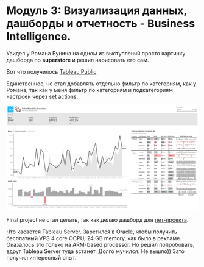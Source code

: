 # Модуль 3: Визуализация данных, дашборды и отчетность - Business Intelligence.

Увидел у Романа Бунина на одном из выступлений просто картинку дашборда по __superstore__ и решил нарисовать его сам.

Вот что получилось [Tableau Public](https://public.tableau.com/views/0_SuperStore-Final/Dashboard1?:language=en-US&:display_count=n&:origin=viz_share_link)

Единственное, не стал добавлять отдельно фильтр по категориям, как у Романа, так как у меня фильтр по категориям и подкатегориям настроен через set actions.

![superstore_dashboard](./superstore_dashboard.png)


Final project не стал делать, так как делаю дашборд для [пет-проекта](https://github.com/denis-k2/relohelper).

Что касается Tableau Server. Зарегился в Oracle, чтобы получить бесплатный VPS 4 core OCPU, 24 GB memory, как было в рекламе. Оказалось это только на ARM-based processor. Но решил попробовать, вдруг Tableau Server туда встанет. Долго мучился. Не вышло)) Зато получил интересный опыт.
